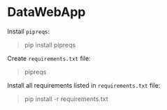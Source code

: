 # DataWebApp
 
Install `pipreqs`:
>pip install pipreqs

Create `requirements.txt` file:
>pipreqs

Install all requirements listed in `requirements.txt` file:
>pip install -r requirements.txt
